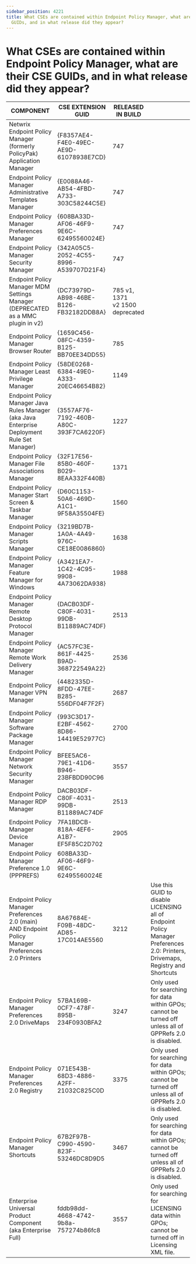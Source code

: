 ```yaml
---
sidebar_position: 4221
title: What CSEs are contained within Endpoint Policy Manager, what are their CSE
  GUIDs, and in what release did they appear?
---
```


# What CSEs are contained within Endpoint Policy Manager, what are their CSE GUIDs, and in what release did they appear?

| COMPONENT | CSE EXTENSION GUID | RELEASED IN BUILD |  |
| --- | --- | --- | --- |
| Netwrix Endpoint Policy Manager (formerly PolicyPak) Application Manager | {F8357AE4-F4E0-49EC-AE9D-61078938E7CD} | 747 |
| Endpoint Policy Manager Administrative Templates Manager | {E0088A46-AB54-4FBD-A733-303C58244C5E} | 747 |
| Endpoint Policy Manager Preferences Manager | {608BA33D-AF06-46F9-9E6C-62495560024E} | 747 |
| Endpoint Policy Manager Security Manager | {342A05C5-2052-4C55-8996-A539707D21F4} | 747 |
| Endpoint Policy Manager MDM Settings Manager  (DEPRECATED as a MMC plugin in v2) | {DC73979D-AB98-46BE-B126-FB32182DDB8A} | 785 v1, 1371 v2 1500 deprecated |
| Endpoint Policy Manager Browser Router | {1659C456-08FC-4359-B125-BB70EE34DD55} | 785 |
| Endpoint Policy Manager Least Privilege Manager | {58DE0268-6384-49E0-A333-20EC46654B82} | 1149 |
| Endpoint Policy Manager Java Rules Manager (aka Java Enterprise Deployment Rule Set Manager) | {3557AF76-7192-460B-A80C-393F7CA6220F} | 1227 |
| Endpoint Policy Manager File Associations Manager | {32F17E56-85B0-460F-B029-8EAA332F440B} | 1371 |
| Endpoint Policy Manager Start Screen & Taskbar Manager | {D60C1153-50A6-469D-A1C1-9F58A35504FE} | 1560 |
| Endpoint Policy Manager Scripts Manager | {3219BD7B-1A0A-4A49-976C-CE18E0086860} | 1638 |
| Endpoint Policy Manager Feature Manager for Windows | {A3421EA7-1C42-4C95-9908-4A73062DA938} | 1988 |
| Endpoint Policy Manager Remote Desktop Protocol Manager | {DACB03DF-C80F-4031-99DB-B11889AC74DF} | 2513 |
| Endpoint Policy Manager Remote Work Delivery Manager | {AC57FC3E-861F-4425-B9AD-368722549A22} | 2536 |
| Endpoint Policy Manager VPN Manager | {4482335D-8FDD-47EE-B285-556DF04F7F2F} | 2687 |
| Endpoint Policy Manager Software Package Manager | {993C3D17-E2BF-4562-8D86-14419E52977C} | 2700 |
| Endpoint Policy Manager Network Security Manager | BFEE5AC6-79E1-41D6-B946-23BFBDD90C96 | 3557 |
| Endpoint Policy Manager RDP Manager | DACB03DF-C80F-4031-99DB-B11889AC74DF | 2513 |
| Endpoint Policy Manager Device Manager | 7FA1BDCB-818A-4EF6-A1B7-EF5F85C2D702 | 2905 |
| Endpoint Policy Manager Preference 1.0 (PPPREFS) | 608BA33D-AF06-46F9-9E6C-62495560024E |  |
| Endpoint Policy Manager Preferences 2.0 (main) AND Endpoint Policy Manager Preferences 2.0 Printers | 8A67684E-F09B-48DC-AD85-17C014AE5560 | 3212 | Use this GUID to disable LICENSING all of Endpoint Policy Manager Preferences 2.0: Printers, Drivemaps, Registry and Shortcuts |
| Endpoint Policy Manager Preferences 2.0 DriveMaps | 57BA169B-0CF7-478F-895B-234F0930BFA2 | 3247 | Only used for searching for data within GPOs; cannot be turned off unless all of GPPRefs 2.0 is disabled. |
| Endpoint Policy Manager Preferences 2.0 Registry | 071E543B-68D3-4886-A2FF-21032C825C0D | 3375 | Only used for searching for data within GPOs; cannot be turned off unless all of GPPRefs 2.0 is disabled. |
| Endpoint Policy Manager Shortcuts | 67B2F97B-C990-4590-823F-53246DC8D9D5 | 3467 | Only used for searching for data within GPOs; cannot be turned off unless all of GPPRefs 2.0 is disabled. |
| Enterprise Universal Product Component (aka Enterprise Full) | fddb98dd-4668-4742-9b8a-757274b86fc8 | 3557 | Only used for searching for LICENSING data within GPOs; cannot be turned off in Licensing XML file. |